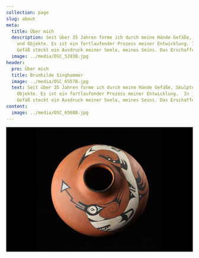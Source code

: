 ```yaml
---
collection: page
slug: about
meta:
  title: Über mich
  description: Seit über 35 Jahren forme ich durch meine Hände Gefäße, Skulpturen
    und Objekte. Es ist ein fortlaufender Prozess meiner Entwicklung. In jedem
    Gefäß steckt ein Ausdruck meiner Seele, meines Seins. Das Erschaffene wirkt.
  image: ../media/DSC_5283B.jpg
header:
  pre: Über mich
  title: Brunhilde Singhammer
  image: ../media/DSC_6557B.jpg
  text: Seit über 35 Jahren forme ich durch meine Hände Gefäße, Skulpturen und
    Objekte. Es ist ein fortlaufender Prozess meiner Entwicklung.  In jedem
    Gefäß steckt ein Ausdruck meiner Seele, meines Seins. Das Erschaffene wirkt.
content:
  image: ../media/DSC_6568B.jpg
---
```

![Test](../media/gallerie_10.jpg "Test")